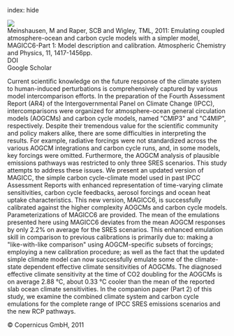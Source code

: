 index: hide

<div class="Citation">
    <div class="Citation-thumb CitationThumb-linked"  data-href="https://doi.org/10.5194/acp-11-1417-2011">
      <img src="https://static.claimspace.cloud/climate-study-static/refs/thumbs/12/Meinshausen_et_al_2011b-thumb.png" />
    </div>

  <div class="Citation-body">
    <div class="Citation-text">Meinshausen, M and Raper, SCB and Wigley, TML, 2011: Emulating coupled atmosphere-ocean and carbon cycle models with a simpler model, MAGICC6-Part 1: Model description and calibration. <span class="Article-journal">Atmospheric Chemistry and Physics, </span><span class="Article-volume">11, </span>1417-1456pp.</div>
    <div class="Citation-links">
      <div class="CitationLink" data-href="https://doi.org/10.5194/acp-11-1417-2011">
        <div class="CitationLink-icon CitationLink-Doi"></div>
        <div class="CitationLink-text">DOI</div>
      </div>
      <div class="CitationLink" data-href="https://scholar.google.com/scholar?q=10.5194/acp-11-1417-2011">
        <div class="CitationLink-icon CitationLink-Scholar"></div>
        <div class="CitationLink-text">Google Scholar</div>
      </div>
    </div>
  </div>
</div>

Current scientific knowledge on the future response of the climate system to human-induced perturbations is comprehensively captured by various model intercomparison efforts. In the preparation of the Fourth Assessment Report (AR4) of the Intergovernmental Panel on Climate Change (IPCC), intercomparisons were organized for atmosphere-ocean general circulation models (AOGCMs) and carbon cycle models, named "CMIP3" and "C4MIP", respectively. Despite their tremendous value for the scientific community and policy makers alike, there are some difficulties in interpreting the results. For example, radiative forcings were not standardized across the various AOGCM integrations and carbon cycle runs, and, in some models, key forcings were omitted. Furthermore, the AOGCM analysis of plausible emissions pathways was restricted to only three SRES scenarios. This study attempts to address these issues. We present an updated version of MAGICC, the simple carbon cycle-climate model used in past IPCC Assessment Reports with enhanced representation of time-varying climate sensitivities, carbon cycle feedbacks, aerosol forcings and ocean heat uptake characteristics. This new version, MAGICC6, is successfully calibrated against the higher complexity AOGCMs and carbon cycle models. Parameterizations of MAGICC6 are provided. The mean of the emulations presented here using MAGICC6 deviates from the mean AOGCM responses by only 2.2% on average for the SRES scenarios. This enhanced emulation skill in comparison to previous calibrations is primarily due to: making a "like-with-like comparison" using AOGCM-specific subsets of forcings; employing a new calibration procedure; as well as the fact that the updated simple climate model can now successfully emulate some of the climate-state dependent effective climate sensitivities of AOGCMs. The diagnosed effective climate sensitivity at the time of CO2 doubling for the AOGCMs is on average 2.88 °C, about 0.33 °C cooler than the mean of the reported slab ocean climate sensitivities. In the companion paper (Part 2) of this study, we examine the combined climate system and carbon cycle emulations for the complete range of IPCC SRES emissions scenarios and the new RCP pathways.

<div class="Citation-copy">
&copy; Copernicus GmbH, 2011
</div>